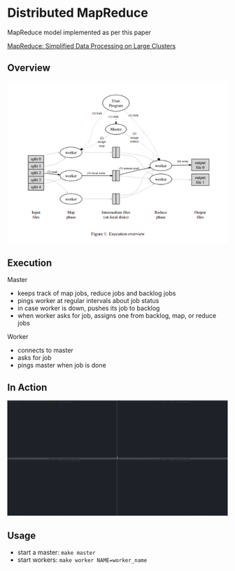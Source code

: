 # Distributed MapReduce

MapReduce model implemented as per this paper

[MapReduce: Simplified Data Processing on Large Clusters](http://nil.csail.mit.edu/6.824/2020/papers/mapreduce.pdf)


## Overview
![MapReduce Overview](./assets/mapreduce_overview.png)

## Execution

Master 
- keeps track of map jobs, reduce jobs and backlog jobs
- pings worker at regular intervals about job status
- in case worker is down, pushes its job to backlog
- when worker asks for job, assigns one from backlog, map, or reduce jobs

Worker
- connects to master
- asks for job
- pings master when job is done

## In Action
![MapReduce](./assets/mapreduce.gif)


## Usage

- start a master: `make master`
- start workers: `make worker NAME=worker_name`